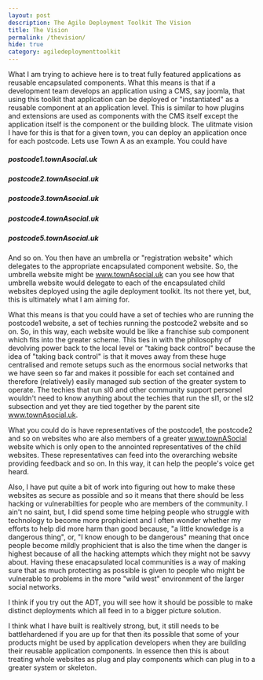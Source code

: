 ```yaml
---
layout: post
description: The Agile Deployment Toolkit The Vision
title: The Vision
permalink: /thevision/
hide: true
category: agiledeploymenttoolkit
---
```


What I am trying to achieve here is to treat fully featured applications as reusable encapsulated components. What this means is that if a development team develops an application using a CMS, say joomla, that using this toolkit that application can be deployed or "instantiated" as a reusable component at an application level. This is similar to how plugins and extensions are used as components with the CMS itself except the application itself is the component or the building block. The ulitmate vision I have for this is that for a given town, you can deploy an application once for each postcode. Lets use Town A as an example. You could have

##### postcode1.townAsocial.uk  
##### postcode2.townAsocial.uk  
##### postcode3.townAsocial.uk  
##### postcode4.townAsocial.uk  
##### postcode5.townAsocial.uk  

And so on. You then have an umbrella or "registration website" which delegates to the appropriate encapsulated component website. So, the umbrella website might be
www.townAsocial.uk can you see how that umbrella website would delegate to each of the encapsulated child websites deployed using the agile deployment toolkit. Its not there yet, but, this is ultimately what I am aiming for. 

What this means is that you could have a set of techies who are running the postcode1 website, a set of techies running the postcode2 website and so on. So, in this way, each website would be like a franchise sub component which fits into the greater scheme. This ties in with the philosophy of devolving power back to the local level or "taking back control" because the idea of "taking back control" is that it moves away from these huge centralised and remote setups such as the enormous social networks that we have seen so far and makes it possible for each set contained and therefore (relatively) easily managed sub section of the greater system to operate. The techies that run sl0 and other community support personel wouldn't need to know anything about the techies that run the sl1, or the sl2 subsection and yet they are tied together by the parent site www.townAsocial.uk.

What you could do is have representatives of the postcode1, the postcode2 and so on websites who are also members of a greater www.townASocial website which is only open to the annointed representatives of the child websites. These representatives can feed into the overarching website providing feedback and so on. In this way, it can help the people's voice get heard. 

Also, I have put quite a bit of work into figuring out how to make these websites as secure as possible and so it means that there should be less hacking or vulnerabilties for people who are members of the community. I ain't no saint, but, I did spend some time helping people who struggle with technology to become more prophicient and I often wonder whether my efforts to help did more harm than good because, "a little knowledge is a dangerous thing", or, "I know enough to be dangerous" meaning that once people become mildly prophicient that is also the time when the danger is highest because of all the hacking attempts which they might not be savvy about. Having these enacapsulated local communities is a way of making sure that as much protecting as possible is given to people who might be vulnerable to problems in the more "wild west" environment of the larger social networks. 

I think if you try out the ADT, you will see how it should be possible to make distinct deployments which all feed in to a bigger picture solution. 

I think what I have built is realtively strong, but, it still needs to be battlehardened if you are up for that then its possible that some of your products might be used by application developers when they are building their reusable application components. In essence then this is about treating whole websites as plug and play components which can plug in to a greater system or skeleton. 
